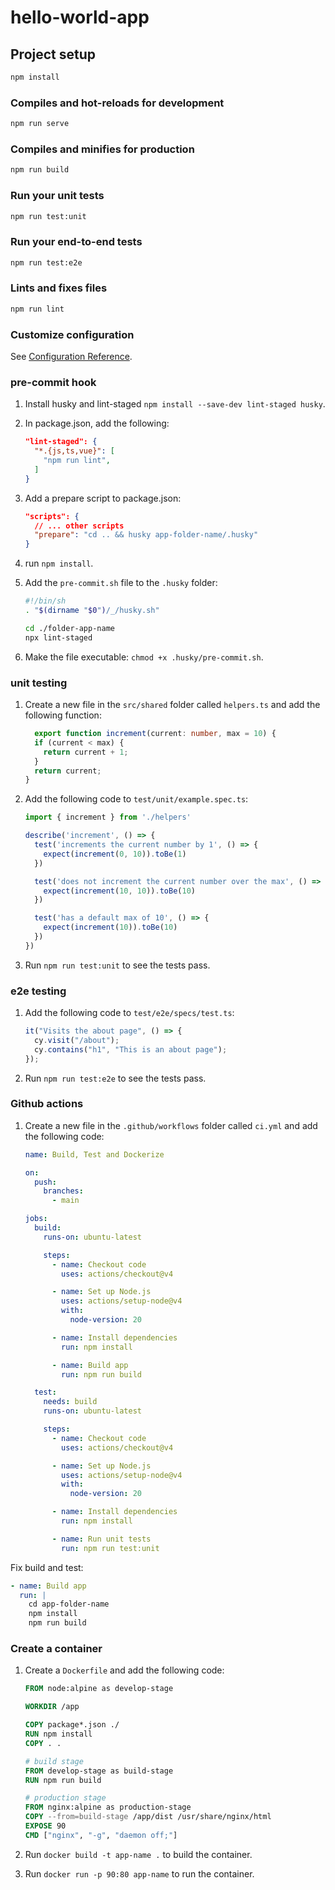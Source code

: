 # hello-world-app

## Project setup

```bash
npm install
```

### Compiles and hot-reloads for development

```bash
npm run serve
```

### Compiles and minifies for production

```bash
npm run build
```

### Run your unit tests

```bash
npm run test:unit
```

### Run your end-to-end tests

```bash
npm run test:e2e
```

### Lints and fixes files

```bash
npm run lint
```

### Customize configuration

See [Configuration Reference](https://cli.vuejs.org/config/).

### pre-commit hook

1. Install husky and lint-staged `npm install --save-dev lint-staged husky`.
2. In package.json, add the following:

    ```json
    "lint-staged": {
      "*.{js,ts,vue}": [
        "npm run lint",
      ]
    }
    ```

3. Add a prepare script to package.json:

    ```json
    "scripts": {
      // ... other scripts
      "prepare": "cd .. && husky app-folder-name/.husky"
    }
    ```

4. run `npm install`.
5. Add the `pre-commit.sh` file to the `.husky` folder:

    ```bash
    #!/bin/sh
    . "$(dirname "$0")/_/husky.sh"

    cd ./folder-app-name 
    npx lint-staged
    ```

6. Make the file executable: `chmod +x .husky/pre-commit.sh`.

### unit testing

1. Create a new file in the `src/shared` folder called `helpers.ts` and add the following function:

    ```typescript
      export function increment(current: number, max = 10) {
      if (current < max) {
        return current + 1;
      }
      return current;
    }
    ```

2. Add the following code to `test/unit/example.spec.ts`:

    ```typescript
    import { increment } from './helpers'

    describe('increment', () => {
      test('increments the current number by 1', () => {
        expect(increment(0, 10)).toBe(1)
      })

      test('does not increment the current number over the max', () => {
        expect(increment(10, 10)).toBe(10)
      })

      test('has a default max of 10', () => {
        expect(increment(10)).toBe(10)
      })
    })
    ```

3. Run `npm run test:unit` to see the tests pass.

### e2e testing

1. Add the following code to `test/e2e/specs/test.ts`:

    ```typescript
    it("Visits the about page", () => {
      cy.visit("/about");
      cy.contains("h1", "This is an about page");
    });
    ```

2. Run `npm run test:e2e` to see the tests pass.

### Github actions

1. Create a new file in the `.github/workflows` folder called `ci.yml` and add the following code:

    ```yaml
    name: Build, Test and Dockerize

    on:
      push:
        branches:
          - main

    jobs:
      build:
        runs-on: ubuntu-latest

        steps:
          - name: Checkout code
            uses: actions/checkout@v4

          - name: Set up Node.js
            uses: actions/setup-node@v4
            with:
              node-version: 20

          - name: Install dependencies
            run: npm install

          - name: Build app
            run: npm run build

      test:
        needs: build
        runs-on: ubuntu-latest

        steps:
          - name: Checkout code
            uses: actions/checkout@v4

          - name: Set up Node.js
            uses: actions/setup-node@v4
            with:
              node-version: 20

          - name: Install dependencies
            run: npm install

          - name: Run unit tests
            run: npm run test:unit
    ```

Fix build and test:

```yaml
- name: Build app
  run: |
    cd app-folder-name 
    npm install
    npm run build
```

### Create a container

1. Create a `Dockerfile` and add the following code:

    ```dockerfile
    FROM node:alpine as develop-stage
    
    WORKDIR /app

    COPY package*.json ./
    RUN npm install
    COPY . .

    # build stage
    FROM develop-stage as build-stage
    RUN npm run build

    # production stage
    FROM nginx:alpine as production-stage
    COPY --from=build-stage /app/dist /usr/share/nginx/html
    EXPOSE 90
    CMD ["nginx", "-g", "daemon off;"]
    ```

2. Run `docker build -t app-name .` to build the container.
3. Run `docker run -p 90:80 app-name` to run the container.
